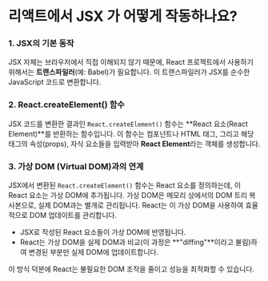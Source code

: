 # 리액트에서 JSX 가 어떻게 작동하나요?

### 1. **JSX의 기본 동작**

JSX 자체는 브라우저에서 직접 이해되지 않기 때문에, React 프로젝트에서 사용하기 위해서는 **트랜스파일러**(예: Babel)가 필요합니다. 이 트랜스파일러가 JSX를 순수한 JavaScript 코드로 변환합니다.

### 2. **React.createElement() 함수**

JSX 코드를 변환한 결과인 `React.createElement()` 함수는 **React 요소(React Element)**를 반환하는 함수입니다. 이 함수는 컴포넌트나 HTML 태그, 그리고 해당 태그의 속성(props), 자식 요소들을 입력받아 **React Element**라는 객체를 생성합니다.

### 3. **가상 DOM (Virtual DOM)과의 연계**

JSX에서 변환된 `React.createElement()` 함수는 React 요소를 정의하는데, 이 React 요소는 가상 DOM에 추가됩니다. 가상 DOM은 메모리 상에서의 DOM 트리 복사본으로, 실제 DOM과는 별개로 관리됩니다. React는 이 가상 DOM을 사용하여 효율적으로 DOM 업데이트를 관리합니다.

- JSX로 작성된 React 요소들이 가상 DOM에 반영됩니다.
- React는 가상 DOM을 실제 DOM과 비교(이 과정은 **"diffing"**이라고 불림)하여 변경된 부분만 실제 DOM에 업데이트합니다.

이 방식 덕분에 React는 불필요한 DOM 조작을 줄이고 성능을 최적화할 수 있습니다.
